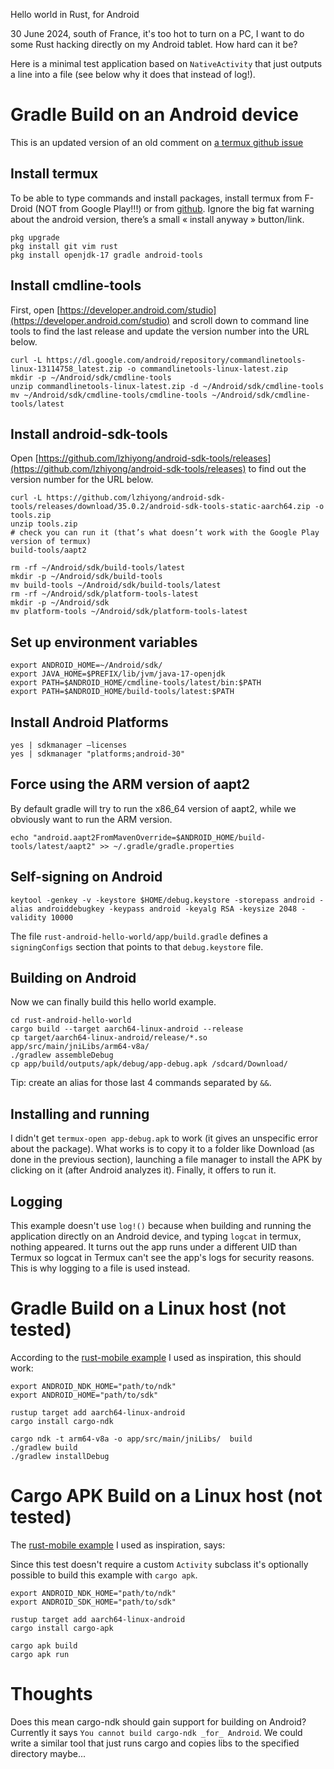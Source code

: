 Hello world in Rust, for Android

30 June 2024, south of France, it's too hot to turn on a PC,
I want to do some Rust hacking directly on my Android tablet.
How hard can it be?

Here is a minimal test application based on `NativeActivity` that just
outputs a line into a file (see below why it does that instead of log!).

# Gradle Build on an Android device

This is an updated version of an old comment on [a termux github issue](https://github.com/termux/termux-packages/pull/7227)

## Install termux

To be able to type commands and install packages, install termux from F-Droid (NOT from Google Play!!!) or from [github](https://github.com/termux/termux-app/releases). Ignore the big fat warning about the android version, there’s a small « install anyway » button/link.

```
pkg upgrade
pkg install git vim rust
pkg install openjdk-17 gradle android-tools
```

## Install cmdline-tools

First, open [https://developer.android.com/studio](https://developer.android.com/studio) and scroll down to command line tools to find the last release and update the version number into the URL below.

```
curl -L https://dl.google.com/android/repository/commandlinetools-linux-13114758_latest.zip -o commandlinetools-linux-latest.zip
mkdir -p ~/Android/sdk/cmdline-tools
unzip commandlinetools-linux-latest.zip -d ~/Android/sdk/cmdline-tools
mv ~/Android/sdk/cmdline-tools/cmdline-tools ~/Android/sdk/cmdline-tools/latest
```

## Install android-sdk-tools

Open [https://github.com/lzhiyong/android-sdk-tools/releases](https://github.com/lzhiyong/android-sdk-tools/releases) to find out the version number for the URL below.
```
curl -L https://github.com/lzhiyong/android-sdk-tools/releases/download/35.0.2/android-sdk-tools-static-aarch64.zip -o tools.zip
unzip tools.zip
# check you can run it (that’s what doesn’t work with the Google Play version of termux)
build-tools/aapt2

rm -rf ~/Android/sdk/build-tools/latest
mkdir -p ~/Android/sdk/build-tools
mv build-tools ~/Android/sdk/build-tools/latest
rm -rf ~/Android/sdk/platform-tools-latest
mkdir -p ~/Android/sdk
mv platform-tools ~/Android/sdk/platform-tools-latest
```

## Set up environment variables
```
export ANDROID_HOME=~/Android/sdk/
export JAVA_HOME=$PREFIX/lib/jvm/java-17-openjdk
export PATH=$ANDROID_HOME/cmdline-tools/latest/bin:$PATH
export PATH=$ANDROID_HOME/build-tools/latest:$PATH
```

## Install Android Platforms
```
yes | sdkmanager –licenses
yes | sdkmanager "platforms;android-30"
```

## Force using the ARM version of aapt2
By default gradle will try to run the x86\_64 version of aapt2, while we obviously want to run the ARM version.

```
echo "android.aapt2FromMavenOverride=$ANDROID_HOME/build-tools/latest/aapt2" >> ~/.gradle/gradle.properties
```

## Self-signing on Android
```
keytool -genkey -v -keystore $HOME/debug.keystore -storepass android -alias androiddebugkey -keypass android -keyalg RSA -keysize 2048 -validity 10000
```

The file `rust-android-hello-world/app/build.gradle` defines a `signingConfigs` section that points to that `debug.keystore` file.

## Building on Android

Now we can finally build this hello world example.

```
cd rust-android-hello-world
cargo build --target aarch64-linux-android --release
cp target/aarch64-linux-android/release/*.so app/src/main/jniLibs/arm64-v8a/
./gradlew assembleDebug
cp app/build/outputs/apk/debug/app-debug.apk /sdcard/Download/
```

Tip: create an alias for those last 4 commands separated by `&&`.

## Installing and running

I didn't get `termux-open app-debug.apk` to work (it gives an unspecific error about the package).
What works is to copy it to a folder like Download (as done in the previous section),
launching a file manager to install the APK by clicking on it (after Android analyzes it).
Finally, it offers to run it.

## Logging

This example doesn't use `log!()` because when building
and running the application directly on an Android device,
and typing `logcat` in termux, nothing appeared.
It turns out the app runs under a different UID than Termux
so logcat in Termux can't see the app's logs for security
reasons. This is why logging to a file is used instead.

# Gradle Build on a Linux host (not tested)

According to the [rust-mobile example](https://github.com/rust-mobile/rust-android-examples/tree/main/na-mainloop) I used as inspiration, this should work:
```
export ANDROID_NDK_HOME="path/to/ndk"
export ANDROID_HOME="path/to/sdk"

rustup target add aarch64-linux-android
cargo install cargo-ndk

cargo ndk -t arm64-v8a -o app/src/main/jniLibs/  build
./gradlew build
./gradlew installDebug
```

# Cargo APK Build on a Linux host (not tested)

The [rust-mobile example](https://github.com/rust-mobile/rust-android-examples/tree/main/na-mainloop) I used as inspiration, says:

Since this test doesn't require a custom `Activity` subclass it's
optionally possible to build this example with `cargo apk`.

```
export ANDROID_NDK_HOME="path/to/ndk"
export ANDROID_SDK_HOME="path/to/sdk"

rustup target add aarch64-linux-android
cargo install cargo-apk

cargo apk build
cargo apk run
```

# Thoughts

Does this mean cargo-ndk should gain support for building on Android?
Currently it says `You cannot build cargo-ndk _for_ Android`.
We could write a similar tool that just runs cargo and copies libs to the specified directory maybe...
